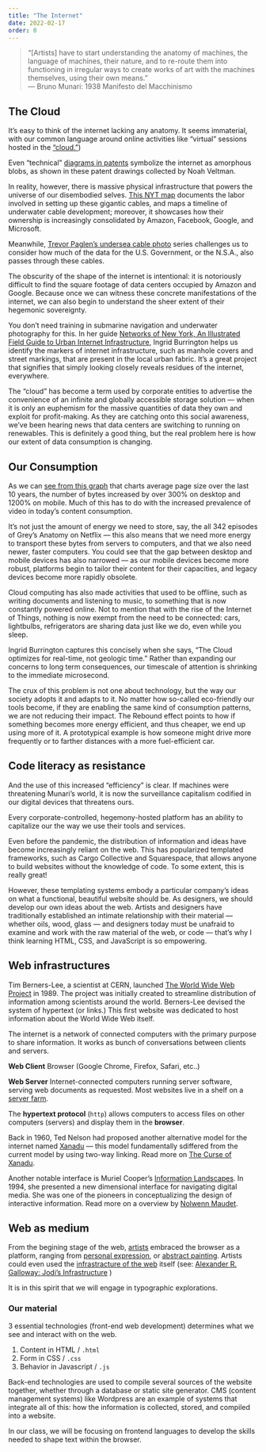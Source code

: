 ```yaml
---
title: "The Internet"
date: 2022-02-17
order: 0
---
```


> “[Artists] have to start understanding the anatomy of machines, the language of machines, their nature, and to re-route them into functioning in irregular ways to create works of art with the machines themselves, using their own means.”<br>— Bruno Munari: 1938 Manifesto del Macchinismo


## The Cloud

It’s easy to think of the internet lacking any anatomy. It seems immaterial, with our common language around online activities like “virtual” sessions hosted in the [“cloud.”](https://www.google.com/search?q=the+cloud&source=lnms&tbm=isch&sa=X&ved=2ahUKEwjFtN75x4XvAhWEdN8KHVOpBZMQ_AUoAnoECBMQBA&biw=1440&bih=688))

Even “technical” [diagrams in patents](https://noahveltman.com/internet-shape/) symbolize the internet as amorphous blobs, as shown in these patent drawings collected by Noah Veltman.

In reality, however, there is massive physical infrastructure that powers the universe of our disembodied selves. [This NYT map](https://www.nytimes.com/interactive/2019/03/10/technology/internet-cables-oceans.html) documents the labor involved in setting up these gigantic cables, and maps a timeline of underwater cable development; moreover, it showcases how their ownership is increasingly consolidated by Amazon, Facebook, Google, and Microsoft.

Meanwhile, [Trevor Paglen’s undersea cable photo](https://www.artforum.com/picks/trevor-paglen-55231) series challenges us to consider how much of the data for the U.S. Government, or the N.S.A., also passes through these cables.

The obscurity of the shape of the internet is intentional: it is notoriously difficult to find the square footage of data centers occupied by Amazon and Google. Because once we can witness these concrete manifestations of the internet, we can also begin to understand the sheer extent of their hegemonic sovereignty. 

You don’t need training in submarine navigation and underwater photography for this. In her guide [Networks of New York, An Illustrated Field Guide to Urban Internet Infrastructure](http://seeingnetworks.in/nyc/), Ingrid Burrington helps us identify the markers of internet infrastructure, such as manhole covers and street markings, that are present in the local urban fabric. It’s a great project that signifies that simply looking closely reveals residues of the internet, everywhere.

The “cloud” has become a term used by corporate entities to advertise the convenience of an infinite and globally accessible storage solution  —  when it is only an euphemism for the massive quantities of data they own and exploit for profit-making. As they are catching onto this social awareness, we’ve been hearing news that data centers are switching to running on renewables. This is definitely a good thing, but the real problem here is how our extent of data consumption is changing.

## Our Consumption

As we can [see from this graph](https://httparchive.org/reports/page-weight#bytesTotal) that charts average page size over the last 10 years, the number of bytes increased by over 300% on desktop and 1200% on mobile. Much of this has to do with the increased prevalence of video in today’s content consumption. 

It’s not just the amount of energy we need to store, say, the all 342 episodes of Grey’s Anatomy on Netflix — this also means that we need more energy to transport these bytes from servers to computers, and that we also need newer, faster computers. You could see that the gap between desktop and mobile devices has also narrowed — as our mobile devices become more robust, platforms begin to tailor their content for their capacities, and legacy devices become more rapidly obsolete. 

Cloud computing has also made activities that used to be offline, such as writing documents and listening to music, to something that is now constantly powered online. Not to mention that with the rise of the Internet of Things, nothing is now exempt from the need to be connected: cars, lightbulbs, refrigerators are sharing data just like we do, even while you sleep. 

Ingrid Burrington captures this concisely when she says, “The Cloud optimizes for real-time, not geologic time.” Rather than expanding our concerns to long term consequences, our timescale of attention is shrinking to the immediate microsecond.  

The crux of this problem is not one about technology, but the way our society adopts it and adapts to it. No matter how so-called eco-friendly our tools become, if they are enabling the same kind of consumption patterns, we are not reducing their impact. The Rebound effect points to how if something becomes more energy efficient, and thus cheaper, we end up using more of it. A prototypical example is how someone might  drive more frequently or to farther distances with a more fuel-efficient car. 

## Code literacy as resistance

And the use of this increased “efficiency” is clear. If machines were threatening Munari’s world, it is now the surveillance capitalism codified in our digital devices that threatens ours.

Every corporate-controlled, hegemony-hosted platform has an ability to capitalize our the way we use their tools and services.

Even before the pandemic, the distribution of information and ideas have become increasingly reliant on the web. This has popularized templated frameworks, such as Cargo Collective and Squarespace, that allows anyone to build websites without the knowledge of code. To some extent, this is really great!  

However, these templating systems embody a particular company’s ideas on what a functional, beautiful website should be. As designers, we should develop our own ideas about the web. Artists and designers have traditionally established an intimate relationship with their material — whether oils, wood, glass — and designers today must be unafraid to examine and work with the raw material of the web, or code — that’s why I think learning HTML, CSS, and JavaScript is so empowering.

## Web infrastructures

Tim Berners-Lee, a scientist at CERN, launched [The World Wide Web Project](http://info.cern.ch/hypertext/WWW/TheProject.html) in 1989. The project was initially created to streamline distribution of information among scientists around the world. Berners-Lee devised the system of hypertext (or links.) This first website was dedicated to host information about the World Wide Web itself.

The internet is a network of connected computers with the primary purpose to share information. It works as bunch of conversations between clients and servers.

**Web Client**
Browser (Google Chrome, Firefox, Safari, etc..)

**Web Server**
Internet-connected computers running server software, serving web documents as requested.  Most websites live in a shelf on a [server farm](https://www.google.com/search?q=server+farms&source=lnms&tbm=isch&sa=X&ved=2ahUKEwjf85WvzYXvAhUEZN8KHaA3BRgQ_AUoAXoECBMQAw&biw=1440&bih=688).

The **hypertext protocol** (`http`) allows computers to access files on other computers (servers) and display them in the **browser**.


Back in 1960, Ted Nelson had proposed another alternative model for the internet named [Xanadu](https://www.youtube.com/embed/En_2T7KH6RA) — this model fundamentally sdiffered from the current model by using two-way linking. Read more on [The Curse of Xanadu](https://www.wired.com/1995/06/xanadu/).

Another notable interface is Muriel Cooper’s [Information Landscapes](https://www.youtube.com/embed/Qn9zCrIJzLs). In 1994, she presented a new dimensional interface for navigating digital media. She was one of the pioneers in conceptualizing the design of interactive information. Read more on a overview by [Nolwenn Maudet](http://www.revue-backoffice.com/en/issues/01-making-do-making-with/nolwenn-maudet-muriel-cooper-information-landscapes).

## Web as medium

From the begining stage of the web, [artists](https://anthology.rhizome.org/) embraced the browser as a platform, ranging from [personal expression](https://www.cameronsworld.net/), or [abstract painting](http://www.abstractbrowsing.net/). Artists could even used the [infrastracture of the web](http://xn--9l7a.com/) itself (see: [Alexander R. Galloway: Jodi’s Infrastructure](https://www.e-flux.com/journal/74/59810/jodi-s-infrastructure/) )

It is in this spirit that we will engage in typographic explorations.

### Our material

3 essential technologies (front-end web development) determines what we see and interact with on the web.

1. Content in HTML / `.html`
2. Form in CSS / `.css`
3. Behavior in Javascript / `.js`


Back-end technologies are used to compile several sources of the website together, whether through a database or static site generator. CMS (content management systems) like Wordpress are an example of systems that integrate all of this: how the information is collected, stored, and compiled into a website. 

In our class, we will be focusing on frontend languages to develop the skills needed to shape text within the browser.


